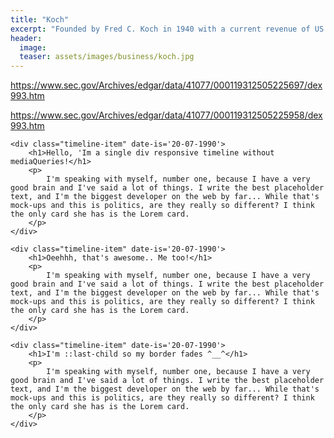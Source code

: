 ```yaml
---
title: "Koch"
excerpt: "Founded by Fred C. Koch in 1940 with a current revenue of ‎US $110 billion (2019)"
header:
  image: 
  teaser: assets/images/business/koch.jpg
---
```


https://www.sec.gov/Archives/edgar/data/41077/000119312505225697/dex993.htm

https://www.sec.gov/Archives/edgar/data/41077/000119312505225958/dex993.htm


<div class="container">
	
	<div class="timeline-item" date-is='20-07-1990'>
		<h1>Hello, 'Im a single div responsive timeline without mediaQueries!</h1>
		<p>
			I'm speaking with myself, number one, because I have a very good brain and I've said a lot of things. I write the best placeholder text, and I'm the biggest developer on the web by far... While that's mock-ups and this is politics, are they really so different? I think the only card she has is the Lorem card.
		</p>
	</div>
	
	<div class="timeline-item" date-is='20-07-1990'>
		<h1>Oeehhh, that's awesome.. Me too!</h1>
		<p>
			I'm speaking with myself, number one, because I have a very good brain and I've said a lot of things. I write the best placeholder text, and I'm the biggest developer on the web by far... While that's mock-ups and this is politics, are they really so different? I think the only card she has is the Lorem card.
		</p>
	</div>
	
	<div class="timeline-item" date-is='20-07-1990'>
		<h1>I'm ::last-child so my border fades ^__^</h1>
		<p>
			I'm speaking with myself, number one, because I have a very good brain and I've said a lot of things. I write the best placeholder text, and I'm the biggest developer on the web by far... While that's mock-ups and this is politics, are they really so different? I think the only card she has is the Lorem card.
		</p>
	</div>
	
</div>